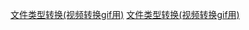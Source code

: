 [文件类型转换(视频转换gif用)](https://image.online-convert.com/convert-to-gif)
[文件类型转换(视频转换gif用)](https://convertio.co/zh/)
